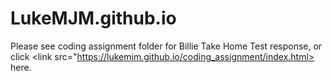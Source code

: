 # LukeMJM.github.io

Please see coding assignment folder for Billie Take Home Test response, or click <link src="https://lukemjm.github.io/coding_assignment/index.html>
  here.</link> 
